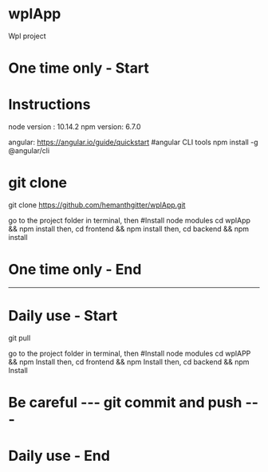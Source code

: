 # wplApp
Wpl project

# One time only - Start ###########################
# Instructions
node version : 10.14.2
npm version: 6.7.0

angular: https://angular.io/guide/quickstart
#angular CLI tools
npm install -g @angular/cli

# git clone
git clone https://github.com/hemanthgitter/wplApp.git

go to the project folder in terminal, then
#Install node modules
cd wplApp && npm install 
then,
cd frontend && npm install 
then,
cd backend && npm install

# One time only - End ###########################
 
 -----------------------------------------------------------------------------------------

# Daily use - Start ###########################
git pull

go to the project folder in terminal, then
#Install node modules
cd wplAPP && npm Install then,
cd frontend && npm Install then,
cd backend && npm Install

# Be careful --- git commit and push ---

# Daily use - End ###########################